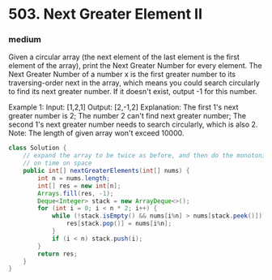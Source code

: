 # 503. Next Greater Element II
### medium
Given a circular array (the next element of the last element is the first element of the array), print the Next Greater Number for every element. The Next Greater Number of a number x is the first greater number to its traversing-order next in the array, which means you could search circularly to find its next greater number. If it doesn't exist, output -1 for this number.

Example 1:
Input: [1,2,1]
Output: [2,-1,2]
Explanation: The first 1's next greater number is 2; 
The number 2 can't find next greater number; 
The second 1's next greater number needs to search circularly, which is also 2.
Note: The length of given array won't exceed 10000.

```java
class Solution {
    // expand the array to be twice as before, and then do the monotonic stack
    // on time on space
    public int[] nextGreaterElements(int[] nums) {
        int n = nums.length;
        int[] res = new int[n];
        Arrays.fill(res, -1);
        Deque<Integer> stack = new ArrayDeque<>();
        for (int i = 0; i < n * 2; i++) {
            while (!stack.isEmpty() && nums[i%n] > nums[stack.peek()]) {
                res[stack.pop()] = nums[i%n];
            }
            if (i < n) stack.push(i);
        }
        return res;
    }
}
```